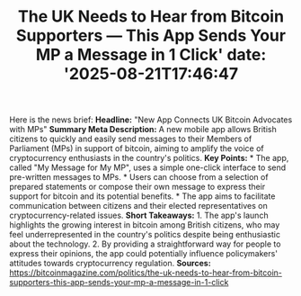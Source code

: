 ﻿---
title: "The UK Needs to Hear from Bitcoin Supporters — This App Sends Your MP a Message in 1 Click'
date: '2025-08-21T17:46:47"
category: "Markets"
summary: ""
slug: "the uk needs to hear from bitcoin supporters  this app sends"
source_urls:
  - "https://bitcoinmagazine.com/politics/the-uk-needs-to-hear-from-bitcoin-supporters-this-app-sends-your-mp-a-message-in-1-click"
seo:
  title: "The UK Needs to Hear from Bitcoin Supporters — This App Sends Your MP a Message in 1 Click | Hash n Hedge'
  description: '"
  keywords: ["news", "markets", "brief"]
---
Here is the news brief:  **Headline:** "New App Connects UK Bitcoin Advocates with MPs"  **Summary Meta Description:** A new mobile app allows British citizens to quickly and easily send messages to their Members of Parliament (MPs) in support of bitcoin, aiming to amplify the voice of cryptocurrency enthusiasts in the country's politics.  **Key Points:**  * The app, called "My Message for My MP", uses a simple one-click interface to send pre-written messages to MPs. * Users can choose from a selection of prepared statements or compose their own message to express their support for bitcoin and its potential benefits. * The app aims to facilitate communication between citizens and their elected representatives on cryptocurrency-related issues.  **Short Takeaways:**  1. The app's launch highlights the growing interest in bitcoin among British citizens, who may feel underrepresented in the country's politics despite being enthusiastic about the technology. 2. By providing a straightforward way for people to express their opinions, the app could potentially influence policymakers' attitudes towards cryptocurrency regulation.  **Sources:** https://bitcoinmagazine.com/politics/the-uk-needs-to-hear-from-bitcoin-supporters-this-app-sends-your-mp-a-message-in-1-click 
